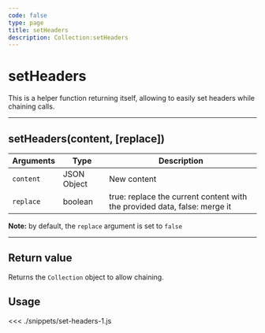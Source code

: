 ```yaml
---
code: false
type: page
title: setHeaders
description: Collection:setHeaders
---
```


# setHeaders

This is a helper function returning itself, allowing to easily set headers while chaining calls.

---

## setHeaders(content, [replace])

| Arguments | Type        | Description                                                               |
| --------- | ----------- | ------------------------------------------------------------------------- |
| `content` | JSON Object | New content                                                               |
| `replace` | boolean     | true: replace the current content with the provided data, false: merge it |

**Note:** by default, the `replace` argument is set to `false`

---

## Return value

Returns the `Collection` object to allow chaining.

## Usage

<<< ./snippets/set-headers-1.js
